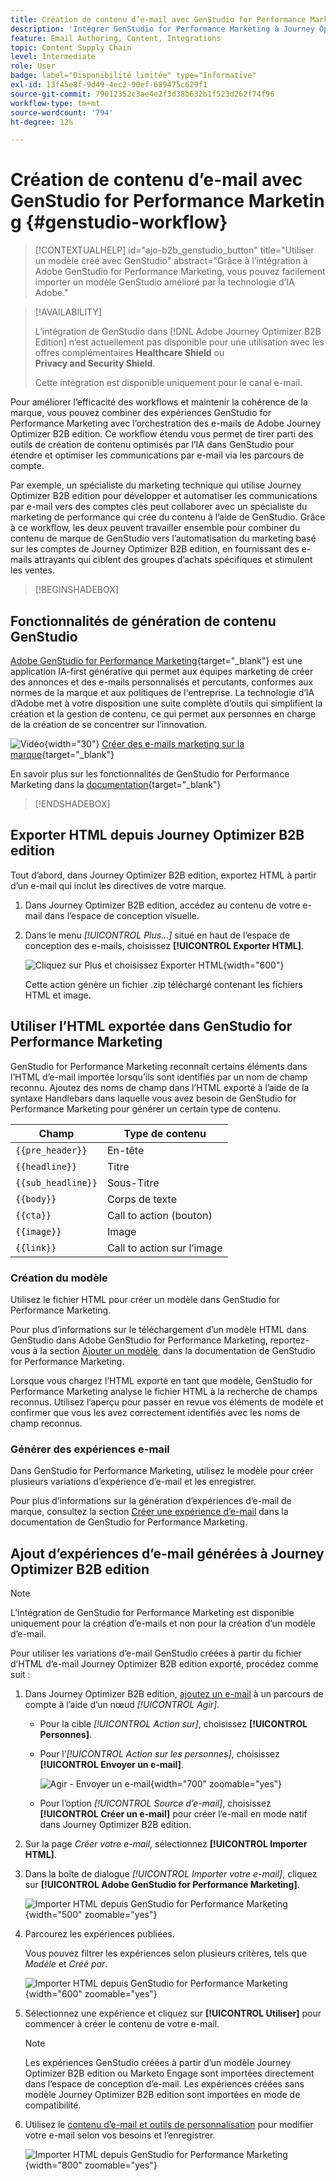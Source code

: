 ```yaml
---
title: Création de contenu d’e-mail avec GenStudio for Performance Marketing
description: 'Intégrer GenStudio for Performance Marketing à Journey Optimizer B2B edition : exportez HTML, créez des expériences de messagerie optimisées par IA et importez du contenu de marque.'
feature: Email Authoring, Content, Integrations
topic: Content Supply Chain
level: Intermediate
role: User
badge: label="Disponibilité limitée" type="Informative"
exl-id: 13f45e8f-9d49-4ec2-90ef-689475c629f1
source-git-commit: 79012352c3ae4e2f3d38b632b1f523d262f74f96
workflow-type: tm+mt
source-wordcount: '794'
ht-degree: 12%

---
```


# Création de contenu d’e-mail avec GenStudio for Performance Marketing {#genstudio-workflow}

>[!CONTEXTUALHELP]
>id="ajo-b2b_genstudio_button"
>title="Utiliser un modèle créé avec GenStudio"
>abstract="Grâce à l’intégration à Adobe GenStudio for Performance Marketing, vous pouvez facilement importer un modèle GenStudio amélioré par la technologie d’IA Adobe."

>[!AVAILABILITY]
>
>L’intégration de GenStudio dans [!DNL Adobe Journey Optimizer B2B Edition] n’est actuellement pas disponible pour une utilisation avec les offres complémentaires **Healthcare Shield** ou **Privacy and Security Shield**.
>
>Cette intégration est disponible uniquement pour le canal e-mail.

Pour améliorer l’efficacité des workflows et maintenir la cohérence de la marque, vous pouvez combiner des expériences GenStudio for Performance Marketing avec l’orchestration des e-mails de Adobe Journey Optimizer B2B edition. Ce workflow étendu vous permet de tirer parti des outils de création de contenu optimisés par l’IA dans GenStudio pour étendre et optimiser les communications par e-mail via les parcours de compte.

Par exemple, un spécialiste du marketing technique qui utilise Journey Optimizer B2B edition pour développer et automatiser les communications par e-mail vers des comptes clés peut collaborer avec un spécialiste du marketing de performance qui crée du contenu à l’aide de GenStudio. Grâce à ce workflow, les deux peuvent travailler ensemble pour combiner du contenu de marque de GenStudio vers l’automatisation du marketing basé sur les comptes de Journey Optimizer B2B edition, en fournissant des e-mails attrayants qui ciblent des groupes d’achats spécifiques et stimulent les ventes.

>[!BEGINSHADEBOX]

## Fonctionnalités de génération de contenu GenStudio

[Adobe GenStudio for Performance Marketing](https://business.adobe.com/fr/products/genstudio-for-performance-marketing.html){target="_blank"} est une application IA-first générative qui permet aux équipes marketing de créer des annonces et des e-mails personnalisés et percutants, conformes aux normes de la marque et aux politiques de l&#39;entreprise. La technologie d’IA d’Adobe met à votre disposition une suite complète d’outils qui simplifient la création et la gestion de contenu, ce qui permet aux personnes en charge de la création de se concentrer sur l’innovation.

![Vidéo](../../assets/do-not-localize/icon-video.svg){width="30"} [Créer des e-mails marketing sur la marque](https://experienceleague.adobe.com/fr/docs/genstudio-for-performance-marketing-learn/tutorials/creating-experiences/creating-on-brand-emails){target="_blank"}

En savoir plus sur les fonctionnalités de GenStudio for Performance Marketing dans la [documentation](https://experienceleague.adobe.com/fr/docs/genstudio-for-performance-marketing/user-guide/home){target="_blank"}

>[!ENDSHADEBOX]

## Exporter HTML depuis Journey Optimizer B2B edition

Tout d’abord, dans Journey Optimizer B2B edition, exportez HTML à partir d’un e-mail qui inclut les directives de votre marque.

1. Dans Journey Optimizer B2B edition, accédez au contenu de votre e-mail dans l’espace de conception visuelle.

1. Dans le menu _[!UICONTROL Plus...]_ situé en haut de l’espace de conception des e-mails, choisissez **[!UICONTROL Exporter HTML]**.

   ![Cliquez sur Plus et choisissez Exporter HTML](./assets/email-export-html.png){width="600"}

   Cette action génère un fichier .zip téléchargé contenant les fichiers HTML et image.

## Utiliser l’HTML exportée dans GenStudio for Performance Marketing

GenStudio for Performance Marketing reconnaît certains éléments dans l’HTML d’e-mail importée lorsqu’ils sont identifiés par un nom de champ reconnu. Ajoutez des noms de champ dans l’HTML exporté à l’aide de la syntaxe Handlebars dans laquelle vous avez besoin de GenStudio for Performance Marketing pour générer un certain type de contenu.

| Champ | Type de contenu |
| ----------------- | ------------------------- |
| `{{pre_header}}` | En-tête |
| `{{headline}}` | Titre |
| `{{sub_headline}}` | Sous-Titre |
| `{{body}}` | Corps de texte |
| `{{cta}}` | Call to action (bouton) |
| `{{image}}` | Image |
| `{{link}}` | Call to action sur l’image |

### Création du modèle

Utilisez le fichier HTML pour créer un modèle dans GenStudio for Performance Marketing.

Pour plus d’informations sur le téléchargement d’un modèle HTML dans GenStudio dans Adobe GenStudio for Performance Marketing, reportez-vous à la section [&#x200B; Ajouter un modèle &#x200B;](https://experienceleague.adobe.com/fr/docs/genstudio-for-performance-marketing/user-guide/content/templates/use-templates#add-a-template) dans la documentation de GenStudio for Performance Marketing.

Lorsque vous chargez l’HTML exporté en tant que modèle, GenStudio for Performance Marketing analyse le fichier HTML à la recherche de champs reconnus. Utilisez l’aperçu pour passer en revue vos éléments de modèle et confirmer que vous les avez correctement identifiés avec les noms de champ reconnus.

### Générer des expériences e-mail

Dans GenStudio for Performance Marketing, utilisez le modèle pour créer plusieurs variations d’expérience d’e-mail et les enregistrer.

Pour plus d’informations sur la génération d’expériences d’e-mail de marque, consultez la section [Créer une expérience d’e-mail](https://experienceleague.adobe.com/fr/docs/genstudio-for-performance-marketing/user-guide/create/create-email-experience) dans la documentation de GenStudio for Performance Marketing.

## Ajout d’expériences d’e-mail générées à Journey Optimizer B2B edition

>[!NOTE]
>
>L’intégration de GenStudio for Performance Marketing est disponible uniquement pour la création d’e-mails et non pour la création d’un modèle d’e-mail.

Pour utiliser les variations d’e-mail GenStudio créées à partir du fichier d’HTML d’e-mail Journey Optimizer B2B edition exporté, procédez comme suit :

1. Dans Journey Optimizer B2B edition, [ajoutez un e-mail](./add-email.md) à un parcours de compte à l’aide d’un nœud _[!UICONTROL Agir]_.

   * Pour la cible _[!UICONTROL Action sur]_, choisissez **[!UICONTROL Personnes]**.

   * Pour l’_[!UICONTROL Action sur les personnes]_, choisissez **[!UICONTROL Envoyer un e-mail]**.

     ![Agir - Envoyer un e-mail](./assets/journey-node-send-email.png){width="700" zoomable="yes"}

   * Pour l’option _[!UICONTROL Source d’e-mail]_, choisissez **[!UICONTROL Créer un e-mail]** pour créer l’e-mail en mode natif dans Journey Optimizer B2B edition.

1. Sur la page _Créer votre e-mail_, sélectionnez **[!UICONTROL Importer HTML]**.

1. Dans la boîte de dialogue _[!UICONTROL Importer votre e-mail]_, cliquez sur **[!UICONTROL Adobe GenStudio for Performance Marketing]**.

   ![Importer HTML depuis GenStudio for Performance Marketing](./assets/email-import-html-genstudio.png){width="500" zoomable="yes"}

1. Parcourez les expériences publiées.

   Vous pouvez filtrer les expériences selon plusieurs critères, tels que _Modèle_ et _Créé par_.

   ![Importer HTML depuis GenStudio for Performance Marketing](./assets/email-import-select-gen-studio-experience.png){width="600" zoomable="yes"}

1. Sélectionnez une expérience et cliquez sur **[!UICONTROL Utiliser]** pour commencer à créer le contenu de votre e-mail.

   >[!NOTE]
   >
   >Les expériences GenStudio créées à partir d’un modèle Journey Optimizer B2B edition ou Marketo Engage sont importées directement dans l’espace de conception d’e-mail. Les expériences créées sans modèle Journey Optimizer B2B edition sont importées en mode de compatibilité.

1. Utilisez le [contenu d’e-mail et outils de personnalisation](./email-authoring.md) pour modifier votre e-mail selon vos besoins et l’enregistrer.

   ![Importer HTML depuis GenStudio for Performance Marketing](./assets/email-imported-experience.png){width="800" zoomable="yes"}
